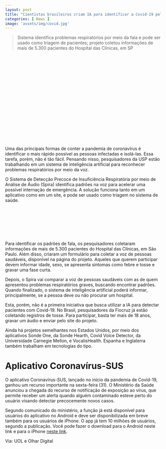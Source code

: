 ```yaml
---
layout: post
title: "Cientistas brasileiros criam IA para identificar a Covid-19 pela voz"
categories: [ News ]
image: 'assets/img/covid.jpg'
---
```


> Sistema identifica problemas respiratórios por meio da fala e pode ser usado como triagem de pacientes; projeto coletou informações de mais de 5.300 pacientes do Hospital das Clínicas, em SP

<!-- QUADRADO -->
<script async src="//pagead2.googlesyndication.com/pagead/js/adsbygoogle.js"></script>
<ins class="adsbygoogle"
style="display:inline-block;width:336px;height:280px"
data-ad-client="ca-pub-2838251107855362"
data-ad-slot="5351066970"></ins>
<script>
(adsbygoogle = window.adsbygoogle || []).push({});
</script>

Uma das principais formas de conter a pandemia de coronavírus é identificar o mais rápido possível as pessoas infectadas e isolá-las. Essa tarefa, porém, não é tão fácil. Pensando nisso, pesquisadores da USP estão trabalhando em um sistema de inteligência artificial para reconhecer problemas respiratórios por meio da voz.

O Sistema de Detecção Precoce de Insuficiência Respiratória por meio de Análise de Áudio (Spira) identifica padrões na voz para acelerar uma possível internação de emergência. A solução funciona tanto em um aplicativo como em um site, e pode ser usado como triagem no sistema de saúde.

<!-- MINI ANÚNCIO -->
<script async src="//pagead2.googlesyndication.com/pagead/js/adsbygoogle.js"></script>
<!-- Games Root -->
<ins class="adsbygoogle"
style="display:inline-block;width:730px;height:95px"
data-ad-client="ca-pub-2838251107855362"
data-ad-slot="5351066970"></ins>
<script>
(adsbygoogle = window.adsbygoogle || []).push({});
</script>

Para identificar os padrões de fala, os pesquisadores coletaram informações de mais de 5.300 pacientes do Hospital das Clínicas, em São Paulo. Além disso, criaram um formulário para coletar a voz de pessoas saudáveis, disponível na página do projeto. Aqueles que querem participar devem informar idade, sexo, se apresenta sintomas como febre e tosse e gravar uma fase curta.

Depois, o Spira vai comparar a voz de pessoas saudáveis com as de quem apresentou problemas respiratórios graves, buscando encontrar padrões. Quando finalizado, o sistema de inteligência artificial poderá informar, principalmente, se a pessoa deve ou não procurar um hospital.

<!-- RETANGULO LARGO 2 -->
<script async src="//pagead2.googlesyndication.com/pagead/js/adsbygoogle.js"></script>
<ins class="adsbygoogle"
style="display:block; text-align:center;"
data-ad-layout="in-article"
data-ad-format="fluid"
data-ad-client="ca-pub-2838251107855362"
data-ad-slot="8549252987"></ins>
<script>
(adsbygoogle = window.adsbygoogle || []).push({});
</script>

Esta, porém, não é a primeira iniciativa que busca utilizar a IA para detectar pacientes com Covid-19. No Brasil, pesquisadores da Fiocruz já estão coletando registros de tosse. Para participar, basta ter mais de 18 anos, gravar um áudio e enviar pelo site do projeto.

Ainda há projetos semelhantes nos Estados Unidos, por meio dos aplicativos Sonde One, da Sonde Hearth, Covid Voice Detector, da Universidade Carnegie Mellon, e VocalisHealth. Espanha e Inglaterra também trabalham em tecnologias do tipo.

# Aplicativo Coronavírus-SUS

O aplicativo Coronavírus-SUS, lançado no início da pandemia de Covid-19, ganhou um recurso importante na sexta-feira (31). O Ministério da Saúde anunciou a chegada do recurso de notificação de exposição ao vírus, que permite receber um alerta quando alguém contaminado esteve perto do usuário visando detectar precocemente novos casos.

Segundo comunicado do ministério, a função já está disponível para usuários do aplicativo no Android e deve ser disponibilizada em breve também para os usuários de iPhone. O app já tem 10 milhões de usuários, segundo a publicação. Você pode fazer o download para o Android neste link e para o iPhone [neste link](https://apps.apple.com/br/app/coronav%C3%ADrus-sus/id1408008382).

<!-- RETANGULO LARGO -->
<script async src="https://pagead2.googlesyndication.com/pagead/js/adsbygoogle.js"></script>
<!-- Informat -->
<ins class="adsbygoogle"
style="display:block"
data-ad-client="ca-pub-2838251107855362"
data-ad-slot="2327980059"
data-ad-format="auto"
data-full-width-responsive="true"></ins>
<script>
(adsbygoogle = window.adsbygoogle || []).push({});
</script>

Via: UOL e Olhar Digital
